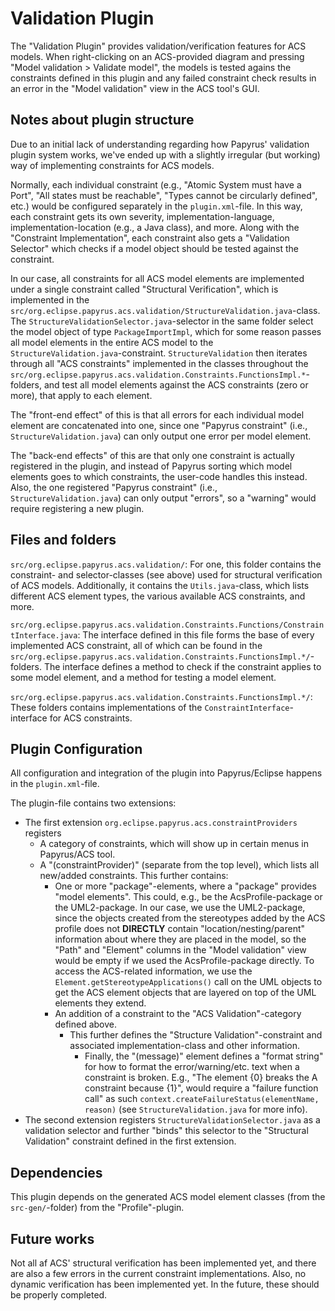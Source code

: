 # Validation Plugin
The "Validation Plugin" provides validation/verification features for ACS models. When right-clicking on an ACS-provided diagram and pressing "Model validation > Validate model", the models is tested agains the constraints defined in this plugin and any failed constraint check results in an error in the "Model validation" view in the ACS tool's GUI.


## Notes about plugin structure
Due to an initial lack of understanding regarding how Papyrus' validation plugin system works, we've ended up with a slightly irregular (but working) way of implementing constraints for ACS models.

Normally, each individual constraint (e.g., "Atomic System must have a Port", "All states must be reachable", "Types cannot be circularly defined", etc.) would be configured separately in the `plugin.xml`-file. In this way, each constraint gets its own severity, implementation-language, implementation-location (e.g., a Java class), and more. Along with the "Constraint Implementation", each constraint also gets a "Validation Selector" which checks if a model object should be tested against the constraint.

In our case, all constraints for all ACS model elements are implemented under a single constraint called "Structural Verification", which is implemented in the `src/org.eclipse.papyrus.acs.validation/StructureValidation.java`-class. The `StructureValidationSelector.java`-selector in the same folder select the model object of type `PackageImportImpl`, which for some reason passes all model elements in the entire ACS model to the `StructureValidation.java`-constraint. `StructureValidation` then iterates through all "ACS constraints" implemented in the classes throughout the `src/org.eclipse.papyrus.acs.validation.Constraints.FunctionsImpl.*`-folders, and test all model elements against the ACS constraints (zero or more), that apply to each element.

The "front-end effect" of this is that all errors for each individual model element are concatenated into one, since one "Papyrus constraint" (i.e., `StructureValidation.java`) can only output one error per model element.

The "back-end effects" of this are that only one constraint is actually registered in the plugin, and instead of Papyrus sorting which model elements goes to which constraints, the user-code handles this instead. Also, the one registered "Papyrus constraint" (i.e., `StructureValidation.java`) can only output "errors", so a "warning" would require registering a new plugin.


## Files and folders
`src/org.eclipse.papyrus.acs.validation/`: For one, this folder contains the constraint- and selector-classes (see above) used for structural verification of ACS models. Additionally, it contains the `Utils.java`-class, which lists different ACS element types, the various available ACS constraints, and more.

`src/org.eclipse.papyrus.acs.validation.Constraints.Functions/ConstraintInterface.java`: The interface defined in this file forms the base of every implemented ACS constraint, all of which can be found in the `src/org.eclipse.papyrus.acs.validation.Constraints.FunctionsImpl.*/`-folders. The interface defines a method to check if the constraint applies to some model element, and a method for testing a model element.

`src/org.eclipse.papyrus.acs.validation.Constraints.FunctionsImpl.*/`: These folders contains implementations of the `ConstraintInterface`-interface for ACS constraints.


## Plugin Configuration
All configuration and integration of the plugin into Papyrus/Eclipse happens in the `plugin.xml`-file. 

The plugin-file contains two extensions:
- The first extension `org.eclipse.papyrus.acs.constraintProviders` registers
    - A category of constraints, which will show up in certain menus in Papyrus/ACS tool.
    - A "(constraintProvider)" (separate from the top level), which lists all new/added constraints. This further contains:
        - One or more "package"-elements, where a "package" provides "model elements". This could, e.g., be the AcsProfile-package or the UML2-package. In our case, we use the UML2-package, since the objects created from the stereotypes added by the ACS profile does not **DIRECTLY** contain "location/nesting/parent" information about where they are placed in the model, so the "Path" and "Element" columns in the "Model validation" view would be empty if we used the AcsProfile-package directly. To access the ACS-related information, we use the `Element.getStereotypeApplications()` call on the UML objects to get the ACS element objects that are layered on top of the UML elements they extend.
        - An addition of a constraint to the "ACS Validation"-category defined above.
            - This further defines the "Structure Validation"-constraint and associated implementation-class and other information.
                - Finally, the "(message)" element defines a "format string" for how to format the error/warning/etc. text when a constraint is broken. E.g., "The element {0} breaks the A constraint because {1}", would require a "failure function call" as such `context.createFailureStatus(elementName, reason)` (see `StructureValidation.java` for more info).
- The second extension registers `StructureValidationSelector.java` as a validation selector and further "binds" this selector to the "Structural Validation" constraint defined in the first extension.


## Dependencies
This plugin depends on the generated ACS model element classes (from the `src-gen/`-folder) from the "Profile"-plugin.


## Future works
Not all af ACS' structural verification has been implemented yet, and there are also a few errors in the current constraint implementations. Also, no dynamic verification has been implemented yet. In the future, these should be properly completed.
